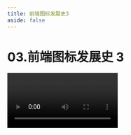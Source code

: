 ```yaml
---
title: 前端图标发展史3
aside: false
---
```


# 03.前端图标发展史 3

<video autoplay src="http://qn.chinavanes.com/icon/03.%E5%89%8D%E7%AB%AF%E5%9B%BE%E6%A0%87%E5%8F%91%E5%B1%95%E5%8F%B23.mp4" controls controlsList="nodownload" width="50%"/>
